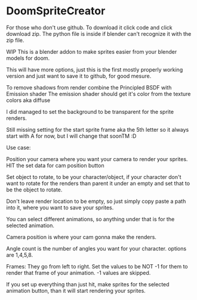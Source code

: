 # DoomSpriteCreator
For those who don't use github. To download it click code and click download zip. The python file is inside if blender can't recognize it with the zip file.

WIP
This is a blender addon to make sprites easier from your blender models for doom.

This will have more options, just this is the first mostly properly working version 
and just want to save it to github, for good mesure.

To remove shadows from render combine the Principled BSDF with Emission shader
The emission shader should get it's color from the texture colors aka diffuse

I did managed to set the background to be transparent for the sprite renders.

Still missing setting for the start sprite frame aka the 5th letter so it always start with A for now, 
but I will change that soonTM :D  

Use case: 

Position your camera where you want your camera to render your sprites. 
HIT the set data for cam position button

Set object to rotate, to be your character/object, 
if your character don't want to rotate for the renders 
than parent it under an empty and set that to be the object to rotate.

Don't leave render location to be empty, so just simply copy paste a path into it, where you want to save your sprites.

You can select different animations, so anything under that is for the selected animation.

Camera position is where your cam gonna make the renders.

Angle count is the number of angles you want for your character. options are 1,4,5,8.

Frames: They go from left to right. Set the values to be NOT -1 for them to render that frame of your animation. 
-1 values are skipped.

If you set up everything than just hit, make sprites for the selected animation button, 
than it will start rendering your sprites.

